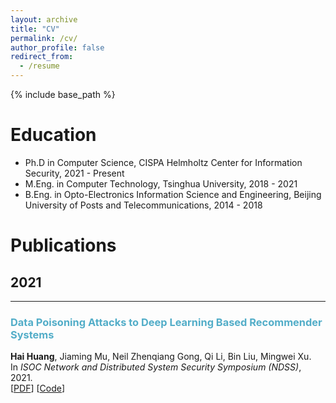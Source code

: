 ```yaml
---
layout: archive
title: "CV"
permalink: /cv/
author_profile: false
redirect_from:
  - /resume
---
```


{% include base_path %}

Education
======
* Ph.D in Computer Science, CISPA Helmholtz Center for Information Security, 2021 - Present
* M.Eng. in Computer Technology, Tsinghua University, 2018 - 2021
* B.Eng. in Opto-Electronics Information Science and Engineering, Beijing University of Posts and Telecommunications, 2014 - 2018

Publications
======
## 2021
___

### <span style="color:#52ADC8">Data Poisoning Attacks to Deep Learning Based Recommender Systems</span>
<b>Hai Huang</b>, Jiaming Mu, Neil Zhenqiang Gong, Qi Li, Bin Liu, Mingwei Xu.\
In *ISOC Network and Distributed System Security Symposium (NDSS)*, 2021.\
[[PDF](https://www.ndss-symposium.org/wp-content/uploads/ndss2021_6C-4_24525_paper.pdf)] [[Code](https://github.com/MiracleHH/RecommPoison)]
  
